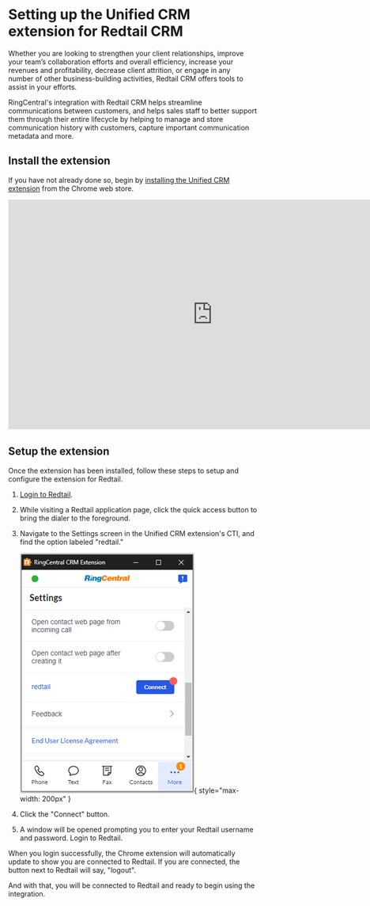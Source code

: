 # Setting up the Unified CRM extension for Redtail CRM

Whether you are looking to strengthen your client relationships, improve your team’s collaboration efforts and overall efficiency, increase your revenues and profitability, decrease client attrition, or engage in any number of other business-building activities, Redtail CRM offers tools to assist in your efforts.

RingCentral's integration with Redtail CRM helps streamline communications between customers, and helps sales staff to better support them through their entire lifecycle by helping to manage and store communication history with customers, capture important communication metadata and more.

## Install the extension

If you have not already done so, begin by [installing the Unified CRM extension](../getting-started.md) from the Chrome web store. 

<iframe width="825" height="464" src="https://www.youtube.com/embed/1pbpbEvp5uQ?si=BUmLcaKk5att_XQf" title="Unified CRM extension for Redtail CRM - quick start" frameborder="0" allow="accelerometer; autoplay; clipboard-write; encrypted-media; gyroscope; picture-in-picture; web-share" allowfullscreen></iframe>

## Setup the extension

Once the extension has been installed, follow these steps to setup and configure the extension for Redtail. 

1. [Login to Redtail](https://corporate.redtailtechnology.com/login/).

2. While visiting a Redtail application page, click the quick access button to bring the dialer to the foreground. 

3. Navigate to the Settings screen in the Unified CRM extension's CTI, and find the option labeled "redtail."

    ![Connect to Redtail](../img/redtail-connect.png){ style="max-width: 200px" }

4. Click the "Connect" button. 

5. A window will be opened prompting you to enter your Redtail username and password. Login to Redtail. 

When you login successfully, the Chrome extension will automatically update to show you are connected to Redtail. If you are connected, the button next to Redtail will say, "logout".

And with that, you will be connected to Redtail and ready to begin using the integration. 
